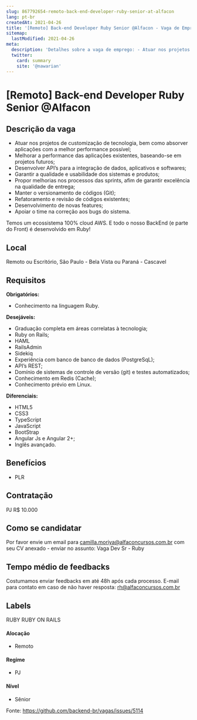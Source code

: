 ```yaml
---
slug: 867792654-remoto-back-end-developer-ruby-senior-at-alfacon
lang: pt-br
createdAt: 2021-04-26
title: '[Remoto] Back-end Developer Ruby Senior @Alfacon - Vaga de Emprego'
sitemap:
  lastModified: 2021-04-26
meta:
  description: 'Detalhes sobre a vaga de emprego: - Atuar nos projetos de customização de tecnologia, bem como absorver aplicações com a melhor performance possível; - Melhorar a performance das aplicações existentes, baseando-se em projetos futuros; - Desenvolver API’s para a integração de dados, aplicativos e softwares; - Garantir a qualidade e usabilidade dos sistemas e produtos; - Propor melhorias nos processos das sprints, afim de garantir excelência na qualidade de entrega; - Manter o versionamento de códigos (Git); - Refatoramento e revisão de códigos existentes; - Desenvolvimento de novas features; - Apoiar o time na correção aos bugs do sistema. Temos um ecossistema 100% cloud AWS. E todo o nosso BackEnd (e parte do Front) é desenvolvido em Ruby!'
  twitter:
    card: summary
    site: '@nawarian'
---
```


# [Remoto] Back-end Developer Ruby Senior @Alfacon

## Descrição da vaga

- Atuar nos projetos de customização de tecnologia, bem como absorver aplicações com a melhor performance possível;
- Melhorar a performance das aplicações existentes, baseando-se em projetos futuros;
- Desenvolver API’s para a integração de dados, aplicativos e softwares;
- Garantir a qualidade e usabilidade dos sistemas e produtos;
- Propor melhorias nos processos das sprints, afim de garantir excelência na qualidade de entrega;
- Manter o versionamento de códigos (Git);
- Refatoramento e revisão de códigos existentes;
- Desenvolvimento de novas features;
- Apoiar o time na correção aos bugs do sistema.

Temos um ecossistema 100% cloud AWS. E todo o nosso BackEnd (e parte do Front) é desenvolvido em Ruby! 

## Local

Remoto ou Escritório, São Paulo - Bela Vista ou Paraná - Cascavel

## Requisitos

**Obrigatórios:**
- Conhecimento na linguagem Ruby.

**Desejáveis:**
- Graduação completa em áreas correlatas à tecnologia;
- Ruby on Rails;
- HAML
- RailsAdmin
- Sidekiq
- Experiência com banco de banco de dados (PostgreSqL);
- API’s REST;
- Domínio de sistemas de controle de versão (git) e testes automatizados;
- Conhecimento em Redis (Cache);
- Conhecimento prévio em Linux.

**Diferenciais:**
- HTML5
- CSS3
- TypeScript
- JavaScript
- BootStrap
- Angular Js e Angular 2+;
- Inglês avançado.

## Benefícios

- PLR

## Contratação

PJ R$ 10.000

## Como se candidatar

Por favor envie um email para camilla.moriya@alfaconcursos.com.br com seu CV anexado - enviar no assunto: Vaga Dev Sr - Ruby

## Tempo médio de feedbacks

Costumamos enviar feedbacks em até 48h após cada processo.
E-mail para contato em caso de não haver resposta: rh@alfaconcursos.com.br

## Labels
RUBY
RUBY ON RAILS

#### Alocação
- Remoto

#### Regime
- PJ

#### Nível
- Sênior

Fonte: https://github.com/backend-br/vagas/issues/5114